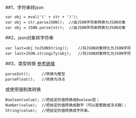 ##1、字符串转json

    var obj = eval('(' + str + ')');
    var obj = str.parseJSON();	//由JSON字符串转换为JSON对象
    var obj = JSON.parse(str);	//由JSON字符串转换为JSON对象
##2、json对象转字符串

```
var last=obj.toJSONString();	//将JSON对象转化为JSON字符
var last=JSON.stringify(obj);	//将JSON对象转化为JSON字符
```
##3、类型转换
[参考链接](https://www.cnblogs.com/carekee/articles/1729574.html)

```
parseInt();		//转换为整型
parseFloat();	//转换为浮点
```
或使用强制类转换

```
Boolean(value);	//把给定的值转换成Boolean型； 
Number(value);	//把给定的值转换成数字（可以是整数或浮点数）； 
String(value);	//把给定的值转换成字符串。 
```

